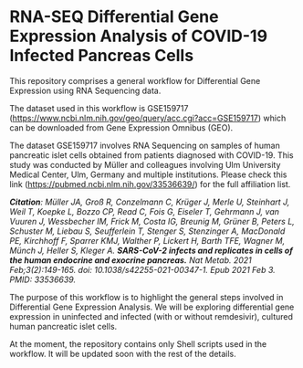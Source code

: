 # RNA-SEQ Differential Gene Expression Analysis of COVID-19 Infected Pancreas Cells

This repository comprises a general workflow for Differential Gene Expression using RNA Sequencing data. 

The dataset used in this workflow is GSE159717 (https://www.ncbi.nlm.nih.gov/geo/query/acc.cgi?acc=GSE159717) which can be downloaded from Gene Expression Omnibus (GEO). 

The dataset GSE159717 involves RNA Sequencing on samples of human pancreatic islet cells obtained from patients diagnosed with COVID-19.
This study was conducted by Müller and colleagues involving Ulm University Medical Center, Ulm, Germany and multiple institutions. Please check this link (https://pubmed.ncbi.nlm.nih.gov/33536639/) for the full affiliation list.

***Citation**: Müller JA, Groß R, Conzelmann C, Krüger J, Merle U, Steinhart J, Weil T, Koepke L, Bozzo CP, Read C, Fois G, Eiseler T, Gehrmann J, van Vuuren J, Wessbecher IM, Frick M, Costa IG, Breunig M, Grüner B, Peters L, Schuster M, Liebau S, Seufferlein T, Stenger S, Stenzinger A, MacDonald PE, Kirchhoff F, Sparrer KMJ, Walther P, Lickert H, Barth TFE, Wagner M, Münch J, Heller S, Kleger A. **SARS-CoV-2 infects and replicates in cells of the human endocrine and exocrine pancreas.** Nat Metab. 2021 Feb;3(2):149-165. doi: 10.1038/s42255-021-00347-1. Epub 2021 Feb 3. PMID: 33536639.*

The purpose of this workflow is to highlight the general steps involved in Differential Gene Expression Analysis. We will be exploring differential gene expression in uninfected and infected (with or without remdesivir), cultured human pancreatic islet cells.

At the moment, the repository contains only Shell scripts used in the workflow. It will be updated soon with the rest of the details.
